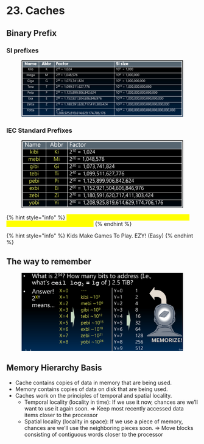 # 23. Caches

## Binary Prefix

### SI prefixes

<figure><img src=".gitbook/assets/image (8) (1) (1) (1) (1) (1).png" alt=""><figcaption></figcaption></figure>

### IEC Standard Prefixes

<figure><img src=".gitbook/assets/image (1) (1) (1) (1) (1) (1) (1) (1) (1) (1) (1) (1) (1) (1).png" alt=""><figcaption></figcaption></figure>

{% hint style="info" %}
<mark style="color:yellow;">Now SI prefixes only have their base-10 meaning and never have a base-2 meaning.</mark>
{% endhint %}

{% hint style="info" %}
Kids Make Games To Play. EZY! (Easy)
{% endhint %}

## The way to remember

<figure><img src=".gitbook/assets/image (2) (1) (1) (1) (1) (1) (1) (1) (1) (1) (1) (1) (1).png" alt=""><figcaption></figcaption></figure>

## Memory Hierarchy Basis

* Cache contains copies of data in memory that are being used.&#x20;
* Memory contains copies of data on disk that are being used.&#x20;
* Caches work on the principles of temporal and spatial locality.&#x20;
  * Temporal locality (locality in time): If we use it now, chances are we’ll want to use it again soon. ⇒ Keep most recently accessed data items closer to the processor&#x20;
  * Spatial locality (locality in space): If we use a piece of memory, chances are we’ll use the neighboring pieces soon. ⇒ Move blocks consisting of contiguous words closer to the processor















